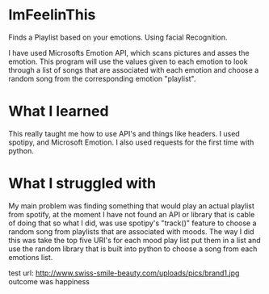 # ImFeelinThis
Finds a Playlist based on your emotions. Using facial Recognition.

I have used Microsofts Emotion API, which scans pictures and asses the emotion.
This program will use the values given to each emotion to look through a list of songs that are associated with each emotion and choose 
a random song from the corresponding emotion "playlist".

# What I learned
This really taught me how to use API's and things like headers. I used spotipy, and Microsoft Emotion. I also used requests for the first time with python. 

# What I struggled with
My main problem was finding something that would play an actual playlist from spotify, at the moment I have not found an API or library that is cable of doing that so what I did, was use spotipy's "track()" feature to choose a random song from playlists that are associated with moods. The way I did this was take the top five URI's for each mood play list put them in a list and use the random library that is built into python to choose a song from each emotions list.


test url: http://www.swiss-smile-beauty.com/uploads/pics/brand1.jpg
outcome was happiness
